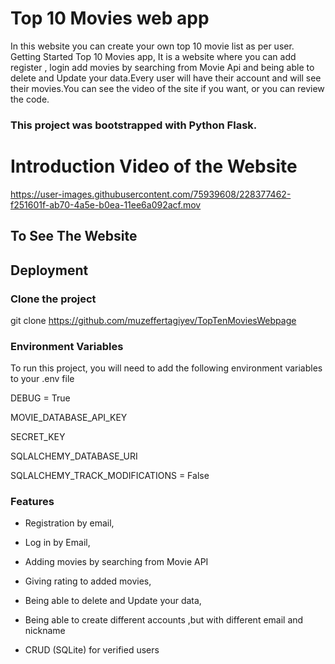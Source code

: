 # Top 10 Movies web app


In this website you can create your own top 10 movie list as per user.
Getting Started Top 10 Movies app,
It is a website where you can add register , login add movies by searching from Movie Api and being able to delete and Update your data.Every user will have their account and will see their movies.You can see the video of the site if you want, or you can review the code.

### This project was bootstrapped with Python Flask.


# Introduction Video of the Website


<!-- <a href="https://cakmak.netlify.app/"><img src="./src/img/my-website.gif" title="my-website.gif"></a> -->

https://user-images.githubusercontent.com/75939608/228377462-f251601f-ab70-4a5e-b0ea-11ee6a092acf.mov




## To See The Website

<!-- [Try It Out Now!](https://cakmak.netli/) -->


## Deployment

### Clone the project

  git clone https://github.com/muzeffertagiyev/TopTenMoviesWebpage
  

### Environment Variables
To run this project, you will need to add the following environment variables to your .env file

DEBUG = True

MOVIE_DATABASE_API_KEY

SECRET_KEY

SQLALCHEMY_DATABASE_URI


SQLALCHEMY_TRACK_MODIFICATIONS = False


### Features

- Registration by email,

- Log in by Email,

- Adding movies by searching from Movie API

- Giving rating to added movies,

- Being able to delete and Update your data,

- Being able to create different accounts ,but with different email and nickname

- CRUD (SQLite) for verified users

